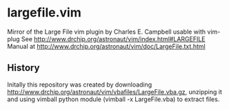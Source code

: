 # largefile.vim
Mirror of the Large File vim plugin by Charles E. Campbell usable with vim-plug
See http://www.drchip.org/astronaut/vim/index.html#LARGEFILE
Manual at http://www.drchip.org/astronaut/vim/doc/LargeFile.txt.html

## History
Initally this repository was created by downloading http://www.drchip.org/astronaut/vim/vbafiles/LargeFile.vba.gz, unzipping it and using vimball python module (vimball -x LargeFile.vba) to extract files.
